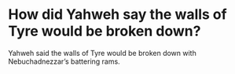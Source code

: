 # How did Yahweh say the walls of Tyre would be broken down?

Yahweh said the walls of Tyre would be broken down with Nebuchadnezzar’s battering rams.
